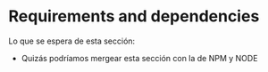 # Requirements and dependencies

Lo que se espera de esta sección:
- Quizás podríamos mergear esta sección con la de NPM y NODE